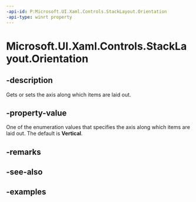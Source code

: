 ```yaml
---
-api-id: P:Microsoft.UI.Xaml.Controls.StackLayout.Orientation
-api-type: winrt property
---
```


<!-- Property syntax.
public Orientation Orientation { get;  set; }
-->

# Microsoft.UI.Xaml.Controls.StackLayout.Orientation

## -description

Gets or sets the axis along which items are laid out.

## -property-value

One of the enumeration values that specifies the axis along which items are laid out. The default is **Vertical**.

## -remarks

## -see-also

## -examples

